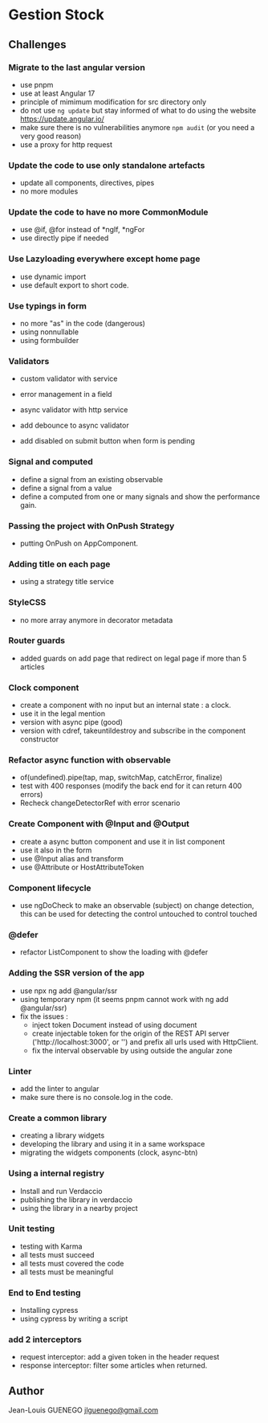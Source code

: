 # Gestion Stock

## Challenges

### Migrate to the last angular version

- use pnpm
- use at least Angular 17
- principle of mimimum modification for src directory only
- do not use `ng update` but stay informed of what to do using the website https://update.angular.io/
- make sure there is no vulnerabilities anymore `npm audit` (or you need a very good reason)
- use a proxy for http request

### Update the code to use only standalone artefacts

- update all components, directives, pipes
- no more modules

### Update the code to have no more CommonModule

- use @if, @for instead of *ngIf, *ngFor
- use directly pipe if needed

### Use Lazyloading everywhere except home page

- use dynamic import
- use default export to short code.

### Use typings in form

- no more "as" in the code (dangerous)
- using nonnullable
- using formbuilder

### Validators

- custom validator with service
- error management in a field

- async validator with http service
- add debounce to async validator
- add disabled on submit button when form is pending

### Signal and computed

- define a signal from an existing observable
- define a signal from a value
- define a computed from one or many signals and show the performance gain.

### Passing the project with OnPush Strategy

- putting OnPush on AppComponent.

### Adding title on each page

- using a strategy title service

### StyleCSS

- no more array anymore in decorator metadata

### Router guards

- added guards on add page that redirect on legal page if more than 5 articles

### Clock component

- create a component with no input but an internal state : a clock.
- use it in the legal mention
- version with async pipe (good)
- version with cdref, takeuntildestroy and subscribe in the component constructor

### Refactor async function with observable

- of(undefined).pipe(tap, map, switchMap, catchError, finalize)
- test with 400 responses (modify the back end for it can return 400 errors)
- Recheck changeDetectorRef with error scenario

### Create Component with @Input and @Output

- create a async button component and use it in list component
- use it also in the form
- use @Input alias and transform
- use @Attribute or HostAttributeToken

### Component lifecycle

- use ngDoCheck to make an observable (subject) on change detection, this can be used for detecting the control untouched to control touched

### @defer

- refactor ListComponent to show the loading with @defer

### Adding the SSR version of the app

- use npx ng add @angular/ssr
- using temporary npm (it seems pnpm cannot work with ng add @angular/ssr)
- fix the issues :
  - inject token Document instead of using document
  - create injectable token for the origin of the REST API server ('http://localhost:3000', or '') and prefix all urls used with HttpClient.
  - fix the interval observable by using outside the angular zone

### Linter

- add the linter to angular
- make sure there is no console.log in the code.

### Create a common library

- creating a library widgets
- developing the library and using it in a same workspace
- migrating the widgets components (clock, async-btn)

### Using a internal registry

- Install and run Verdaccio
- publishing the library in verdaccio
- using the library in a nearby project

### Unit testing

- testing with Karma
- all tests must succeed
- all tests must covered the code
- all tests must be meaningful

### End to End testing

- Installing cypress
- using cypress by writing a script

### add 2 interceptors

- request interceptor: add a given token in the header request
- response interceptor: filter some articles when returned.

## Author

Jean-Louis GUENEGO <jlguenego@gmail.com>
